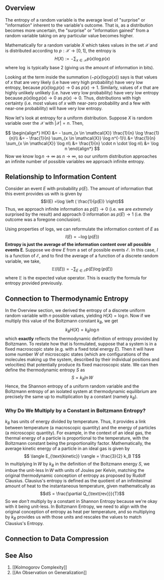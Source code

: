 ## Overview
The entropy of a random variable is the average level of "surprise" or "information" inherent to the variable's outcome. That is, as a distribution becomes more uncertain, the "surprise" or "information gained" from a random variable taking on any particular value becomes higher.

Mathematically for a random variable $X$ which takes values in the set $\mathcal{X}$ and is distributed according to $p: \mathcal{X} \to [0,1]$, the entropy is
$$H(X) := - \sum_{x \in \mathcal{X}} p(x) \log p(x)$$
where $\log$ is typically base 2 (giving us the amount of information in bits).

Looking at the term inside the summation ($- p(x) \log p(x)$) says is that values of $x$ that are very likely (i.e have very high probability) have very low entropy, because $p(x) \log p(x) \to 0$ as $p(x) \to 1.$ Similarly, values of $x$ that are highly unlikely unlikely (i.e. have very low probability) have very low entropy because $p(x) \log p(x) \to 0$ as $p(x) \to 0$. Thus, distributions with high certainty (i.e. most values of $x$ with near-zero probability and a few with near-one probability) will have very low entropy.

Now let's look at entropy for a uniform distribution. Suppose $X$ is random variable over the $\mathcal{X}$ with $|\mathcal{X}| = n$. Then,

$$
\begin{align*}
H(X) &= - \sum_{x \in \mathcal{X}} \frac{1}{n} \log \frac{1}{n}\\
&= - \frac{1}{n} \sum_{x \in \mathcal{X}} \log n^{-1}\\
&= \frac{1}{n} \sum_{x \in \mathcal{X}} \log n\\
&= \frac{1}{n} \cdot n \cdot \log n\\
&= \log n
\end{align*}
$$
Now we know $\log n \to \infty$ as $n \to \infty$, so our uniform distribution approaches an infinite number of possible variables we approach infinite entropy.
## Relationship to Information Content
Consider an event $E$ with probability $p(E)$. The amount of information that this event provides us with is given by $$I(E) =\log \left ( \frac{1}{p(E)} \right)$$
Thus, we approach infinite information as $p(E) \to 0$ (i.e. we are *extremely* surprised by the result) and approach 0 information as $p(E) \to 1$ (i.e. the outcome was a foregone conclusion).

Using properties of logs, we can reformulate the information content of $E$ as $$I(E) = - \log (p(E))$$
**Entropy is just the average of the information content over all possible events E**. Suppose we drew $E$ from a set of possible events $\mathcal{E}$. In this case, $I$ is a function of $\mathcal{E}$, and to find the average of a function of a discrete random variable, we take, $$\mathbb{E}(I(E)) = - \sum_{E \in \mathcal{E}} p(E) \log(p(E)) $$ where $\mathbb{E}$ is the expected value operator. This is exactly the formula for entropy provided previously.
## Connection to Thermodynamic Entropy

In the Overview section, we derived the entropy of a discrete uniform random variable with $n$ possible values, yielding $H(X) = \log n$. Now if we multiply this value of the Boltzmann constant $k_B$, we get $$k_B H(X) = k_B \log n$$
which **exactly** reflects the thermodynamic definition of entropy provided by Boltzmann. To restate how that is formulated, suppose that a system is in a fixed macroscopic state (e.g. with a fixed total energy $E$). Then it will have some number $W$ of microscopic states (which are configurations of the molecules making up the system, described by their individual positions and velocities) that potentially produce its fixed macroscopic state. We can then define the thermodynamic entropy $S$ as $$S = k_B \ln W$$
Hence, the Shannon entropy of a uniform random variable and the Boltzmann entropy of an isolated system at thermodynamic equilibrium are precisely the same up to multiplication by a constant (namely $k_B$).
### Why Do We Multiply by a Constant in Boltzmann Entropy?
$k_B$ has units of energy divided by temperature. Thus, it provides a link between temperature (a macroscopic quantity) and the energy of particles (a microscopic quantity). For example, in the context of an ideal gas, the thermal energy of a particle is proportional to the temperature, with the Boltzmann constant being the proportionality factor. Mathematically, the average kinetic energy of a particle in an ideal gas is given by $$ \langle E_{\text{kinetic}} \rangle = \frac{3}{2} k_B T$$
In multiplying $\ln W$ by $k_B$ in the definition of the Boltzmann energy $S$, we imbue the unit-less $\ln W$ with units of Joules per Kelvin, matching the original thermodynamic conception of entropy as proposed by Rudolf Clausius. Clausius's entropy is defined as the quotient of an infinitesimal amount of heat to the instantaneous temperature, given mathematically as $$dS = \frac{\partial Q_{\text{rev}}}{T}$$
So we *don't* multiply by a constant in Shannon Entropy because we're okay with it being unit-less. In Boltzmann Entropy, we need to align with the original conception of entropy as heat per temperature, and so multiplying by $k_B$ provides us with those units and rescales the values to match Clausius's Entropy.
## Connection to Data Compression
## See Also
1. [[Kolmogorov Complexity]]
2. [[An Observation on Generalization]]